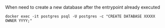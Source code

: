 
When need to create a new database after the entrypoint already executed 

```shell script
docker exec -it postgres psql -U postgres -c "CREATE DATABASE XXXXX OWNER YYYY;"
```

